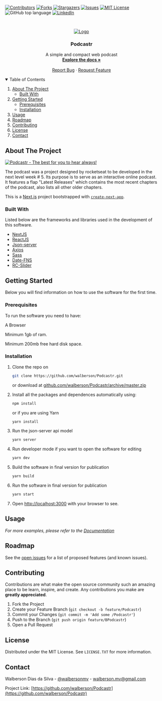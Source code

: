 

[![Contributors][contributors-shield]][contributors-url]
[![Forks][forks-shield]][forks-url]
[![Stargazers][stars-shield]][stars-url]
[![Issues][issues-shield]][issues-url]
[![MIT License][license-shield]][license-url]
<img alt="GitHub top language" src="https://img.shields.io/github/languages/top/walberson/BuiatricCare-Neurology?style=for-the-badge">
[![LinkedIn][linkedin-shield]][linkedin-url]


<!-- PROJECT LOGO -->
<br />
<p align="center">
  <a href="https://github.com/walberson/BuiatricCare-Neurology">
    <img src="logo.png" alt="Logo" >
  </a>

  <h3 align="center">Podcastr</h3>

  <p align="center">
    A simple and compact web podcast
    <br />
    <a href="https://github.com/walberson/Podcastr"><strong>Explore the docs »</strong></a>
    <br />
    <br />
    <a href="https://github.com/walberson/Podcastr/issues">Report Bug</a>
    ·
    <a href="https://github.com/walberson/Podcastr/issues">Request Feature</a>
  </p>
</p>



<!-- TABLE OF CONTENTS -->
<details open="open">
  <summary>Table of Contents</summary>
  <ol>
    <li>
      <a href="#about-the-project">About The Project</a>
      <ul>
        <li><a href="#built-with">Built With</a></li>
      </ul>
    </li>
    <li>
      <a href="#getting-started">Getting Started</a>
      <ul>
        <li><a href="#prerequisites">Prerequisites</a></li>
        <li><a href="#installation">Installation</a></li>
      </ul>
    </li>
    <li><a href="#usage">Usage</a></li>
    <li><a href="#roadmap">Roadmap</a></li>
    <li><a href="#contributing">Contributing</a></li>
    <li><a href="#license">License</a></li>
    <li><a href="#contact">Contact</a></li>
  </ol>
</details>



<!-- ABOUT THE PROJECT -->
## About The Project

[![Podcastr - The best for you to hear always!][product-screenshot]](https://example.com)

  <p>
  The podcast was a project designed by rocketseat to be developed in the next level week # 5.
Its purpose is to serve as an interactive online podcast.
It features a flap
"Latest Releases" which contains the most recent chapters of the podcast, also lists all other older chapters.</p>

This is a [Next.js](https://nextjs.org/) project bootstrapped with [`create-next-app`](https://github.com/vercel/next.js/tree/canary/packages/create-next-app).
  
  
### Built With

Listed below are the frameworks and libraries used in the development of this software.
* [NextJS](https://nextjs.org/)
* [ReactJS](https://pt-br.reactjs.org/)
* [Json-server](https://github.com/typicode/json-server)
* [Axios](https://github.com/axios/axios)
* [Sass](https://sass-lang.com/)
* [Date-FNS](https://date-fns.org/)
* [RC-Slider](https://www.npmjs.com/package/rc-slider)


<!-- GETTING STARTED -->
## Getting Started

Below you will find information on how to use the software for the first time. 

### Prerequisites

<p>To run the software you need to have:</p>
<p>A Browser</p>
<p>Minimum 1gb of ram.</p>
<p>Minimum 200mb free hard disk space.</p>

### Installation

1. Clone the repo on
   ```sh
   git clone https://github.com/walberson/Podcastr.git
   ```
   or download at [github.com/walberson/Podcastr/archive/master.zip](https://github.com/walberson/Podcastr/archive/main.zip)

3. Install all the packages and dependences automatically using:
      ```sh
   npm install
   ```
   or if you are using Yarn
      ```sh
   yarn install
   ```

4. Run the json-server api model
      ```sh
   yarn server
   ```

4. Run developer mode if you want to open the software for editing
      ```sh
   yarn dev
   ```

5. Build the software in final version for publication
      ```sh
   yarn build
   ```

6. Run the software in final version for publication
      ```sh
   yarn start
   ```
7. Open [http://localhost:3000](http://localhost:3000) with your browser to see.

<!-- USAGE EXAMPLES -->
## Usage



_For more examples, please refer to the [Documentation](https://github.com/walberson/Podcastr)_



<!-- ROADMAP -->
## Roadmap

See the [open issues](https://github.com/walberson/Podcastr/issues) for a list of proposed features (and known issues).



<!-- CONTRIBUTING -->
## Contributing

Contributions are what make the open source community such an amazing place to be learn, inspire, and create. Any contributions you make are **greatly appreciated**.

1. Fork the Project
2. Create your Feature Branch (`git checkout -b feature/Podcastr`)
3. Commit your Changes (`git commit -m 'Add some /Podcastr'`)
4. Push to the Branch (`git push origin feature/BPodcastr`)
5. Open a Pull Request



<!-- LICENSE -->
## License

Distributed under the MIT License. See `LICENSE.TXT` for more information.



<!-- CONTACT -->
## Contact

Walberson Dias da Silva - [@walbersonmv](https://twitter.com/walbersonmv) - walberson.mv@gmail.com

Project Link: [https://github.com/walberson/Podcastr](https://github.com/walberson/Podcastr)


<!-- MARKDOWN LINKS & IMAGES -->
<!-- https://www.markdownguide.org/basic-syntax/#reference-style-links -->
[contributors-shield]: https://img.shields.io/github/contributors/walberson/Podcastr?style=for-the-badge
[contributors-url]: https://github.com/walberson/Podcastr/graphs/contributors
[forks-shield]: https://img.shields.io/github/forks/walberson/Podcastr?style=for-the-badge
[forks-url]: https://github.com/walberson/Podcastr/network/members
[stars-shield]: https://img.shields.io/github/stars/walberson/Podcastr?style=for-the-badge
[stars-url]: https://github.com/walberson/Podcastr/stargazers
[issues-shield]: https://img.shields.io/github/issues/walberson/Podcastr?style=for-the-badge
[issues-url]: https://github.com/walberson/Podcastr/issues
[license-shield]: https://img.shields.io/github/license/walberson/Podcastr?style=for-the-badge
[license-url]: https://github.com/walberson/Podcastr/blob/master/LICENSE.txt
[linkedin-shield]: https://img.shields.io/badge/-LinkedIn-black.svg?style=for-the-badge&logo=linkedin&colorB=555
[linkedin-url]: https://www.linkedin.com/in/walbersonsilva/
[product-screenshot]: imagens/productss.png

